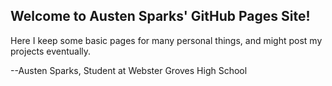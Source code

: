 ## Welcome to Austen Sparks' GitHub Pages Site!

Here I keep some basic pages for many personal things, and might post my projects eventually.

--Austen Sparks, Student at Webster Groves High School
